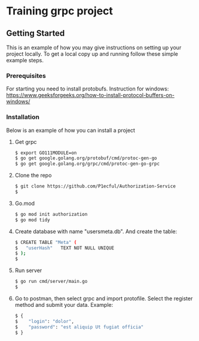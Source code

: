 # Training grpc project

## Getting Started

This is an example of how you may give instructions on setting up your project locally.
To get a local copy up and running follow these simple example steps.

### Prerequisites

For starting you need to install protobufs. 
Instruction for windows: https://www.geeksforgeeks.org/how-to-install-protocol-buffers-on-windows/

### Installation

Below is an example of how you can install a project
1. Get grpc
   ```sh
   $ export GO111MODULE=on
   $ go get google.golang.org/protobuf/cmd/protoc-gen-go
   $ go get google.golang.org/grpc/cmd/protoc-gen-go-grpc
   ```
2. Clone the repo
   ```sh
   $ git clone https://github.com/P1ecful/Authorization-Service
   $
   ```
3. Go.mod
   ```sh
   $ go mod init authorization
   $ go mod tidy
   ```
 4. Create database with name "usersmeta.db". And create the table:
       ```sh
      $ CREATE TABLE "Meta" (
	   $   "userHash"	TEXT NOT NULL UNIQUE
      $ );
      $
     ```
 5. Run server
     ```sh
     $ go run cmd/server/main.go
     $
     ```

6. Go to postman, then select grpc and import protofile. Select the register method and submit your data. Example:
   ```sh
   $ {
   $    "login": "dolor",
   $    "password": "est aliquip Ut fugiat officia"
   $ }
   ```

